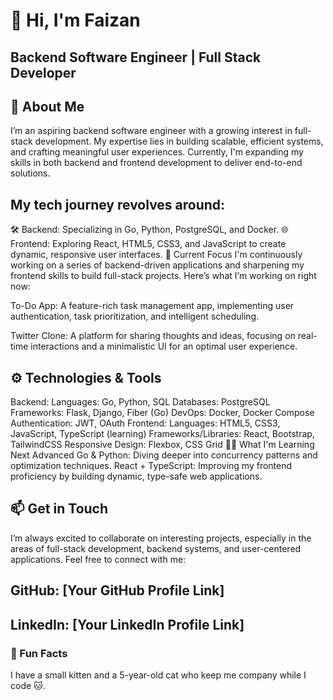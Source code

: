 # 👋 Hi, I'm Faizan

## Backend Software Engineer | Full Stack Developer 

## 🌟 About Me
I’m an aspiring backend software engineer with a growing interest in full-stack development. My expertise lies in building scalable, efficient systems, and crafting meaningful user experiences. Currently, I'm expanding my skills in both backend and frontend development to deliver end-to-end solutions.

## My tech journey revolves around:

🛠 Backend: Specializing in Go, Python, PostgreSQL, and Docker.
🌐 Frontend: Exploring React, HTML5, CSS3, and JavaScript to create dynamic, responsive user interfaces.
🔭 Current Focus
I'm continuously working on a series of backend-driven applications and sharpening my frontend skills to build full-stack projects. Here’s what I’m working on right now:

To-Do App:
A feature-rich task management app, implementing user authentication, task prioritization, and intelligent scheduling.

Twitter Clone:
A platform for sharing thoughts and ideas, focusing on real-time interactions and a minimalistic UI for an optimal user experience.


## ⚙️ Technologies & Tools
Backend:
Languages: Go, Python, SQL
Databases: PostgreSQL
Frameworks: Flask, Django, Fiber (Go)
DevOps: Docker, Docker Compose
Authentication: JWT, OAuth
Frontend:
Languages: HTML5, CSS3, JavaScript, TypeScript (learning)
Frameworks/Libraries: React, Bootstrap, TailwindCSS
Responsive Design: Flexbox, CSS Grid
🧑‍💻 What I'm Learning Next
Advanced Go & Python: Diving deeper into concurrency patterns and optimization techniques.
React + TypeScript: Improving my frontend proficiency by building dynamic, type-safe web applications.


## 📫 Get in Touch
I’m always excited to collaborate on interesting projects, especially in the areas of full-stack development, backend systems, and user-centered applications. Feel free to connect with me:

## GitHub: [Your GitHub Profile Link]
## LinkedIn: [Your LinkedIn Profile Link]

### 🐾 Fun Facts

I have a small kitten and a 5-year-old cat who keep me company while I code 🐱.
